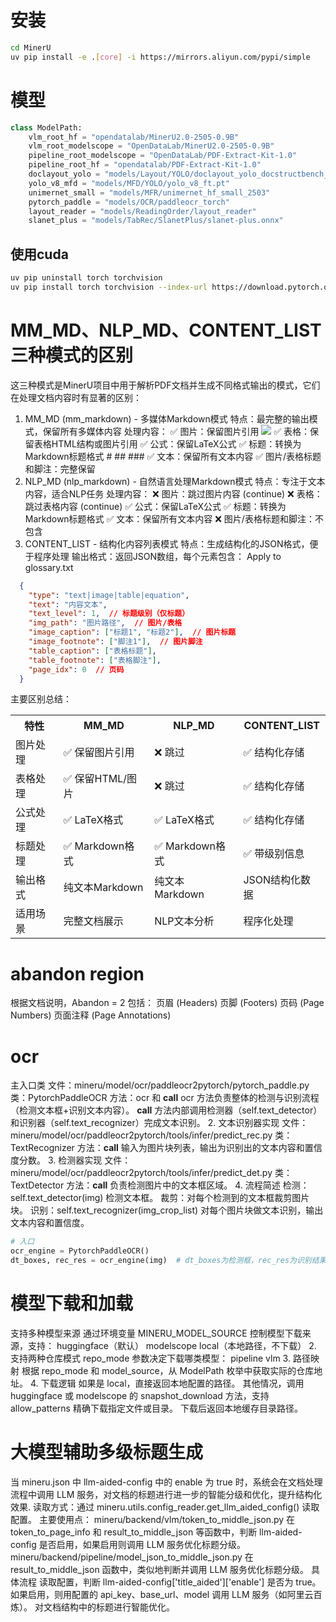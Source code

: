 # 安装
```bash
cd MinerU
uv pip install -e .[core] -i https://mirrors.aliyun.com/pypi/simple
```

# 模型
```python
class ModelPath:
    vlm_root_hf = "opendatalab/MinerU2.0-2505-0.9B"
    vlm_root_modelscope = "OpenDataLab/MinerU2.0-2505-0.9B"
    pipeline_root_modelscope = "OpenDataLab/PDF-Extract-Kit-1.0"
    pipeline_root_hf = "opendatalab/PDF-Extract-Kit-1.0"
    doclayout_yolo = "models/Layout/YOLO/doclayout_yolo_docstructbench_imgsz1280_2501.pt"
    yolo_v8_mfd = "models/MFD/YOLO/yolo_v8_ft.pt"
    unimernet_small = "models/MFR/unimernet_hf_small_2503"
    pytorch_paddle = "models/OCR/paddleocr_torch"
    layout_reader = "models/ReadingOrder/layout_reader"
    slanet_plus = "models/TabRec/SlanetPlus/slanet-plus.onnx"
```

## 使用cuda
```bash
uv pip uninstall torch torchvision
uv pip install torch torchvision --index-url https://download.pytorch.org/whl/cu118
```

# MM_MD、NLP_MD、CONTENT_LIST 三种模式的区别
这三种模式是MinerU项目中用于解析PDF文档并生成不同格式输出的模式，它们在处理文档内容时有显著的区别：
1. MM_MD (mm_markdown) - 多媒体Markdown模式
特点：最完整的输出模式，保留所有多媒体内容
处理内容：
✅ 图片：保留图片引用 ![]({img_path})
✅ 表格：保留表格HTML结构或图片引用
✅ 公式：保留LaTeX公式
✅ 标题：转换为Markdown标题格式 # ## ###
✅ 文本：保留所有文本内容
✅ 图片/表格标题和脚注：完整保留
2. NLP_MD (nlp_markdown) - 自然语言处理Markdown模式
特点：专注于文本内容，适合NLP任务
处理内容：
❌ 图片：跳过图片内容 (continue)
❌ 表格：跳过表格内容 (continue)
✅ 公式：保留LaTeX公式
✅ 标题：转换为Markdown标题格式
✅ 文本：保留所有文本内容
❌ 图片/表格标题和脚注：不包含
3. CONTENT_LIST - 结构化内容列表模式
特点：生成结构化的JSON格式，便于程序处理
输出格式：返回JSON数组，每个元素包含：
Apply to glossary.txt
```json
  {
    "type": "text|image|table|equation",
    "text": "内容文本",
    "text_level": 1,  // 标题级别（仅标题）
    "img_path": "图片路径",  // 图片/表格
    "image_caption": ["标题1", "标题2"],  // 图片标题
    "image_footnote": ["脚注1"],  // 图片脚注
    "table_caption": ["表格标题"],
    "table_footnote": ["表格脚注"],
    "page_idx": 0  // 页码
  }
  ```
  主要区别总结：

<table> <tr> <th>特性</th> <th>MM_MD</th> <th>NLP_MD</th> <th>CONTENT_LIST</th> </tr> <tr> <td>图片处理</td> <td>✅ 保留图片引用</td> <td>❌ 跳过</td> <td>✅ 结构化存储</td> </tr> <tr> <td>表格处理</td> <td>✅ 保留HTML/图片</td> <td>❌ 跳过</td> <td>✅ 结构化存储</td> </tr> <tr> <td>公式处理</td> <td>✅ LaTeX格式</td> <td>✅ LaTeX格式</td> <td>✅ 结构化存储</td> </tr> <tr> <td>标题处理</td> <td>✅ Markdown格式</td> <td>✅ Markdown格式</td> <td>✅ 带级别信息</td> </tr> <tr> <td>输出格式</td> <td>纯文本Markdown</td> <td>纯文本Markdown</td> <td>JSON结构化数据</td> </tr> <tr> <td>适用场景</td> <td>完整文档展示</td> <td>NLP文本分析</td> <td>程序化处理</td> </tr> </table>

# abandon region
根据文档说明，Abandon = 2 包括：
页眉 (Headers)
页脚 (Footers)
页码 (Page Numbers)
页面注释 (Page Annotations)

# ocr
主入口类
文件：mineru/model/ocr/paddleocr2pytorch/pytorch_paddle.py
类：PytorchPaddleOCR
方法：ocr 和 __call__
ocr 方法负责整体的检测与识别流程（检测文本框+识别文本内容）。
__call__ 方法内部调用检测器（self.text_detector）和识别器（self.text_recognizer）完成文本识别。
2. 文本识别器实现
文件：mineru/model/ocr/paddleocr2pytorch/tools/infer/predict_rec.py
类：TextRecognizer
方法：__call__
输入为图片块列表，输出为识别出的文本内容和置信度分数。
3. 检测器实现
文件：mineru/model/ocr/paddleocr2pytorch/tools/infer/predict_det.py
类：TextDetector
方法：__call__
负责检测图片中的文本框区域。
4. 流程简述
检测：self.text_detector(img) 检测文本框。
裁剪：对每个检测到的文本框裁剪图片块。
识别：self.text_recognizer(img_crop_list) 对每个图片块做文本识别，输出文本内容和置信度。

```python
# 入口
ocr_engine = PytorchPaddleOCR()
dt_boxes, rec_res = ocr_engine(img)  # dt_boxes为检测框，rec_res为识别结果
```

# 模型下载和加载

支持多种模型来源
通过环境变量 MINERU_MODEL_SOURCE 控制模型下载来源，支持：
huggingface（默认）
modelscope
local（本地路径，不下载）
2. 支持两种仓库模式
repo_mode 参数决定下载哪类模型：
pipeline
vlm
3. 路径映射
根据 repo_mode 和 model_source，从 ModelPath 枚举中获取实际的仓库地址。
4. 下载逻辑
如果是 local，直接返回本地配置的路径。
其他情况，调用 huggingface 或 modelscope 的 snapshot_download 方法，支持 allow_patterns 精确下载指定文件或目录。
下载后返回本地缓存目录路径。

# 大模型辅助多级标题生成
当 mineru.json 中 llm-aided-config 中的 enable 为 true 时，系统会在文档处理流程中调用 LLM 服务，对文档的标题进行进一步的智能分级和优化，提升结构化效果.
读取方式：通过 mineru.utils.config_reader.get_llm_aided_config() 读取配置。
主要使用点：
mineru/backend/vlm/token_to_middle_json.py
在 token_to_page_info 和 result_to_middle_json 等函数中，判断 llm-aided-config 是否启用，如果启用则调用 LLM 服务优化标题分级。
mineru/backend/pipeline/model_json_to_middle_json.py
在 result_to_middle_json 函数中，类似地判断并调用 LLM 服务优化标题分级。
具体流程
读取配置，判断 llm-aided-config['title_aided']['enable'] 是否为 true。
如果启用，则用配置的 api_key、base_url、model 调用 LLM 服务（如阿里云百炼）。
对文档结构中的标题进行智能优化。